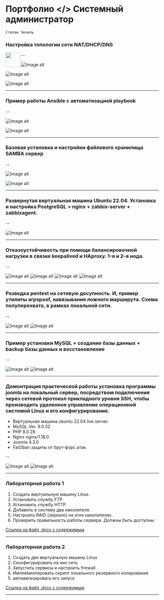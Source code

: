 # Портфолио </> Системный администратор
`Степан Чечель`


### Настройка топологии сети NAT/DHCP/DNS



--
<a href="https://github.com/stepan-ch/allwork/blob/main/img/nat_dhcp_dns.jpg"><img src="https://github.com/stepan-ch/allwork/blob/main/img/nat_dhcp_dns.jpg" align="left" height="48" width="48" ></a>


![Image alt](https://github.com/stepan-ch/allwork/blob/main/img/nat_dhcp_dns.jpg)

![Image alt](https://github.com/stepan-ch/allwork/blob/main/img/nat_dhcp_dns2.jpg)

![Image alt](https://github.com/stepan-ch/allwork/blob/main/img/nat_dhcp_dns3.jpg)


---

### Пример работы Ansible c автоматизацией playbook

--

![Image alt](https://github.com/stepan-ch/allwork/blob/main/img/a1.jpg)

![Image alt](https://github.com/stepan-ch/allwork/blob/main/img/a2.jpg)

---

### Базовая установка и настройки файлового хранилища SAMBA сервер


--

![Image alt](https://github.com/stepan-ch/allwork/blob/main/img/s1.jpg)

![Image alt](https://github.com/stepan-ch/allwork/blob/main/img/s2.jpg)

---

### Развернутая виртуальная машина Ubuntu 22.04. Установка и настройка PostgreSQL + nginx + zabbix-server + zabbixagent.

--

![Image alt](https://github.com/stepan-ch/allwork/blob/main/img/z1.jpg)

---


### Отказоустойчивость при помощи балансировочной нагрузки в связке keepalived и HAproxy. 1-я и 2-я нода.

--

![Image alt](https://github.com/stepan-ch/allwork/blob/main/img/k1.jpg)
![Image alt](https://github.com/stepan-ch/allwork/blob/main/img/k2.jpg)
![Image alt](https://github.com/stepan-ch/allwork/blob/main/img/k3.jpg)
![Image alt](https://github.com/stepan-ch/allwork/blob/main/img/k4.jpg)

---


### Разведка pentest на сетевую досупность. И, пример утилиты arpspoof, навязывания ложного марширута. Схема полуперехвата, в рамках локальной сети.

--

![Image alt](https://github.com/stepan-ch/allwork/blob/main/img/nm1.jpg)
![Image alt](https://github.com/stepan-ch/allwork/blob/main/img/nm2.jpg)

---

### Пример установки MySQL + создание базы данных + backup базы данных и восстановление

--

![Image alt](https://github.com/stepan-ch/allwork/blob/main/img/my1.jpg)
![Image alt](https://github.com/stepan-ch/allwork/blob/main/img/my2.jpg)

---


### Демонтрация практической работы установка программы joomla на локальный сервер, посредством подключения через сетевой протокол прикладного уровня SSH, чтобы производить удаленное управление операционной системой Linux и его конфигурирование.
- Виртуальная машина ubuntu 22.04 live server.
- MySQL Ver. 8.0.32
- PHP 8.0.28
- Nginx nginx/1.18.0
- Joomla 4.3.0
- Fail2ban защиты от брут-форс атак.

--

![Image alt](https://github.com/stepan-ch/allwork/blob/main/img/j1.jpg)
![Image alt](https://github.com/stepan-ch/allwork/blob/main/img/j2.jpg)

---

### Лабораторная работа 1

1.	Создать виртуальную машину Linux.
2.	Установить службу FTP.
3.	Установить службу HTTP.
4.	Добавить в систему два накопителя.
5.	Настроить RAID (зеркало) на этих накопителях.
6.	Проверить правильность работы сервера. Должны быть доступны:


[Ссылка на файл .docx с содержимым](https://github.com/stepan-ch/allwork/blob/main/ssh_ft_raid.docx)

---

### Лабораторная работа 2

1. Создать две виртуальную машину Linux
2. Сконфигурировать на них сеть
3. Запустить сервисы и настроить firewall
4. Имплементировать скрипт локального резервного копирования
5. автоматизировать его запуск


[Ссылка на файл .docx с содержимым](https://github.com/stepan-ch/allwork/blob/main/d.docx)

---
